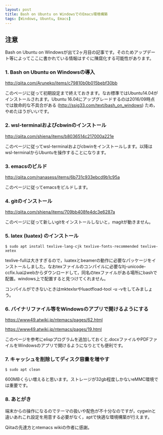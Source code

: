 ```yaml
---
layout: post
title: Bash on Ubuntu on WindowsでのEmacs環境構築
tags: [Windows, Ubuntu, Emacs]
---
```


## 注意

Bash on Ubuntu on Windowsが出て2ヶ月目の記事です。そのためアップデート等によってここに書かれている情報はすぐに陳腐化する可能性があります。

### 1. Bash on Ubuntu on Windowsの導入

[<http://qiita.com/Aruneko/items/c79810b0b015bebf30bb>](http://qiita.com/Aruneko/items/c79810b0b015bebf30bb)

このページに従って初期設定まで終えておきます。なお標準ではUbuntu14.04がインストールされます。Ubuntu 16.04にアップグレードするのは2016/09時点では致命的な不具合がある ([<http://ssig33.com/text/bash_on_windows>](http://ssig33.com/text/bash_on_windows)) ため，やめたほうがいいです。

### 2. wsl-terminalおよびcbwinのインストール

[<http://qiita.com/shiena/items/b8036514c217000a221e>](http://qiita.com/shiena/items/b8036514c217000a221e)

このページに従ってwsl-terminalおよびcbwinをインストールします。以降はwsl-terminalからUbuntuを操作することになります。

### 3. emacsのビルド

[<http://qiita.com/nanasess/items/6b731c933ebcd9b1c95a>](http://qiita.com/nanasess/items/6b731c933ebcd9b1c95a)

このページに従ってemacsをビルドします。

### 4. gitのインストール

[<http://qiita.com/shiena/items/709bb408fe4dc3e6287a>](http://qiita.com/shiena/items/709bb408fe4dc3e6287a)

このページに従って新しいgitをインストールしないと，magitが動きません。

### 5. latex (luatex) のインストール

    $ sudo apt install texlive-lang-cjk texlive-fonts-recommended texlive-xetex

texlive-fullは大きすぎるので，luatexとbeamerの動作に必要なパッケージをインストールしました。なおtexファイルのコンパイルに必要なltj-unicode-ccfix.luaはwebからダウンロードして，同名のtexファイルがある場所にbashで配置。windows上で配置すると見つけてくれません。

コンパイルができないときはmktexlsrやluaotfload-tool -u -vをしてみましょう。

### 6. バイナリファイル等をWindowsのアプリで開けるようにする

[<https://www49.atwiki.jp/ntemacs/pages/62.html>](https://www49.atwiki.jp/ntemacs/pages/62.html)

[<https://www49.atwiki.jp/ntemacs/pages/19.html>](https://www49.atwiki.jp/ntemacs/pages/19.html)

このページを参考にelispプログラムを追加しておくと.docxファイルやPDFファイルをWindowsのアプリで開けるようになりとても便利です。

### 7. キャッシュを削除してディスク容量を増やす

    $ sudo apt clean

600MBくらい増えると思います。ストレージが32gb程度しかないeMMC環境では重要です。

### 8. あとがき

端末からの操作になるのでテーマの扱いや配色が不十分なのですが，cygwinと違いあれこれ設定を用意する必要がなく，aptで快適な環境構築が行えます。

Qiitaの先達方とntemacs wikiの作者に感謝。